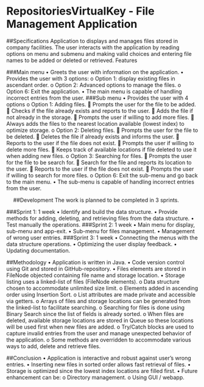 # RepositoriesVirtualKey - File Management Application


##Specifications
Application to displays and manages files stored in company facilities.
The user interacts with the application by reading options on menu and submenu and making valid choices and entering file names to be added or deleted or retrieved.
Features


###Main menu
•	Greets the user with information on the application.
•	Provides the user with 3 options:
o	Option 1: display existing files in ascendant order.
o	Option 2: Advanced options to manage the files.
o	Option 6: Exit the application.
•	The main menu is capable of handling incorrect entries from the user.
###Sub menu
•	Provides the user with 4 options
o	Option 1: Adding files.
	Prompts the user for the file to be added.
	Checks if the file already exists and reports to the user.
	Adds the file if not already in the storage.
	Prompts the user if willing to add more files.
	Always adds the files to the nearest location available (lowest index) to optimize storage.
o	Option 2: Deleting files.
	Prompts the user for the file to be deleted.
	Deletes the file if already exists and informs the user.
	Reports to the user if the file does not exist.
	Prompts the user if willing to delete more files.
	Keeps track of available locations if file deleted to use it when adding new files.
o	Option 3: Searching for files.
	Prompts the user for the file to be search for.
	Search for the file and reports its location to the user.
	Reports to the user if the file does not exist.
	Prompts the user if willing to search for more files.
o	Option 6: Exit the sub-menu and go back to the main menu.
•	The sub-menu is capable of handling incorrect entries from the user.

 
##Development
The work is planned to be completed in 3 sprints.

###Sprint 1: 1 week
•	Identify and build the data structure.
•	Provide methods for adding, deleting, and retrieving files from the data structure.
•	Test manually the operations.
###Sprint 2: 1 week
•	Main menu for display, sub-menu and app-exit.
•	Sub-menu for files management.
•	Management of wrong user entries.
###Sprint 3: 1 week
•	Connecting the menus with the data structure operations.
•	Optimizing the user display feedback.
•	Updating documentation.


##Methodology
•	Application is written in Java.
•	Code version control using Git and stored in GitHub-repository.
•	Files elements are stored in FileNode objected containing file name and storage location.
•	Storage listing uses a linked-list of files (FileNode elements). 
o	Data structure chosen to accommodate unlimited size limit.
o	Elements added in ascending order using Insertion Sort.
o	List attributes are made private and accessible via getters.
o	Arrays of files and storage locations can be generated from the linked-list to facilitate searching.
o	Searching for files is done using Binary Search since the list of fields is already sorted.
o	When files are deleted, available storage locations are stored in Queue so these locations will be used first when new files are added.
o	Try/Catch blocks are used to capture invalid entries from the user and manage unexpected behavior of the application.
o	Some methods are overridden to accommodate various ways to add, delete and retrieve files. 


##Conclusion
•	Application is interactive and robust against user’s wrong entries.
•	Inserting new files in sorted order allows fast retrieval of files.
•	Storage is optimized since the lowest index locations are filled first.
•	Future enhancement can be:
o	Directory management.
o	Using GUI / webapp.
